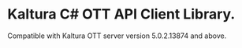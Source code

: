 # Kaltura C# OTT API Client Library.
Compatible with Kaltura OTT server version 5.0.2.13874 and above.
